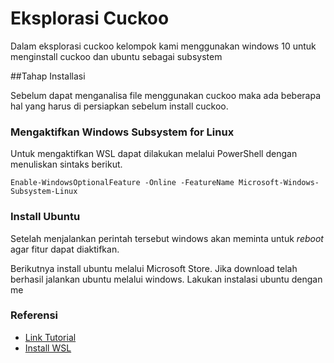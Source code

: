 # Eksplorasi Cuckoo

Dalam eksplorasi cuckoo kelompok kami menggunakan windows 10 untuk menginstall cuckoo dan ubuntu sebagai subsystem

##Tahap Installasi

Sebelum dapat menganalisa file menggunakan cuckoo maka ada beberapa hal yang harus di persiapkan sebelum install cuckoo.

### Mengaktifkan Windows Subsystem for Linux

Untuk mengaktifkan WSL dapat dilakukan melalui PowerShell dengan menuliskan sintaks berikut.

```shell
Enable-WindowsOptionalFeature -Online -FeatureName Microsoft-Windows-Subsystem-Linux
```

### Install Ubuntu 

Setelah menjalankan perintah tersebut windows akan meminta untuk *reboot* agar fitur dapat diaktifkan.

Berikutnya install ubuntu melalui Microsoft Store. Jika download telah berhasil jalankan ubuntu melalui windows. Lakukan instalasi ubuntu dengan me











### Referensi
* [Link Tutorial](https://www.youtube.com/watch?v=nLGJHgv6uWA)
* [Install WSL](https://docs.microsoft.com/en-us/windows/wsl/install-win10)
